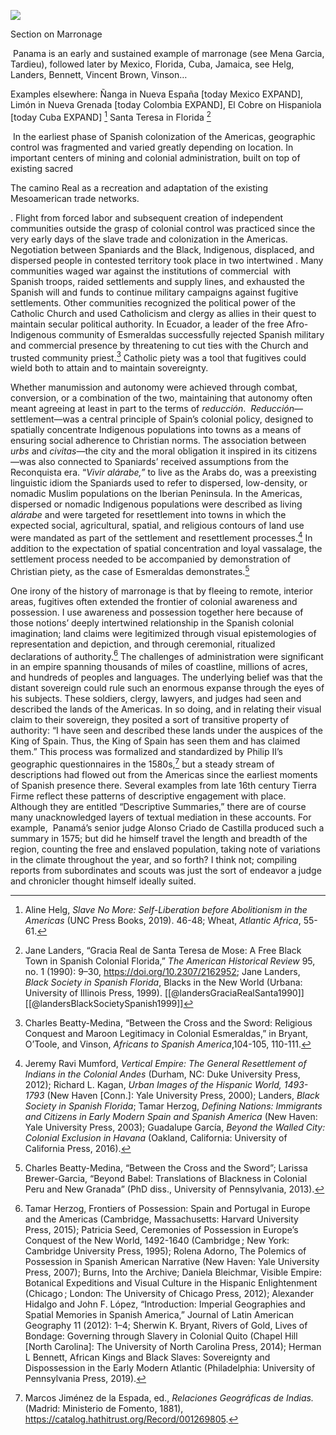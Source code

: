 <a href="https://juncture-digital.org"><img src="https://juncture-digital.org/images/ve-button.png"></a>

<param ve-config 
       title="Panama"
       author="EmKamm"
       banner="https://raw.githubusercontent.com/emKamm/homepage/main/Panama/1644Jansson.png" 
       layout="vtl">

<!-- Entities discussed throughout the essay are typically defined before the essay text and
     are thus available in all text.  Entity identifiers (QIDs) can be found in either
     Wikipedia or Wikidata (https://www.wikidata.org)> -->
<param ve-entity eid="">

Section on Marronage

 Panama is an early and sustained example of marronage (see Mena Garcia, Tardieu), followed later by Mexico, Florida, Cuba, Jamaica, see Helg, Landers, Bennett, Vincent Brown, Vinson…

Examples elsewhere: Ñanga in Nueva España [today Mexico EXPAND], Limón in Nueva Grenada [today Colombia EXPAND], El Cobre on Hispaniola [today Cuba EXPAND] [^ref2.1] Santa Teresa in Florida [^ref2.2]

 In the earliest phase of Spanish colonization of the Americas, geographic control was fragmented and varied greatly depending on location. In important centers of mining and colonial administration, built on top of existing sacred

The camino Real as a recreation and adaptation of the existing Mesoamerican trade networks.

. Flight from forced labor and subsequent creation of independent communities outside the grasp of colonial control was practiced since the very early days of the slave trade and colonization in the Americas. Negotiation between Spaniards and the Black, Indigenous, displaced, and dispersed people in contested territory took place in two intertwined . Many communities waged war against the institutions of commercial  with Spanish troops, raided settlements and supply lines, and exhausted the Spanish will and funds to continue military campaigns against fugitive settlements. Other communities recognized the political power of the Catholic Church and used Catholicism and clergy as allies in their quest to maintain secular political authority. In Ecuador, a leader of the free Afro-Indigenous community of Esmeraldas successfully rejected Spanish military and commercial presence by threatening to cut ties with the Church and trusted community priest.[^ref2.5] Catholic piety was a tool that fugitives could wield both to attain and to maintain sovereignty.

Whether manumission and autonomy were achieved through combat, conversion, or a combination of the two, maintaining that autonomy often meant agreeing at least in part to the terms of _reducción_.  _Reducción_—settlement—was a central principle of Spain’s colonial policy, designed to spatially concentrate Indigenous populations into towns as a means of ensuring social adherence to Christian norms. The association between _urbs_ and _civitas_—the city and the moral obligation it inspired in its citizens—was also connected to Spaniards’ received assumptions from the Reconquista era. “_Vivir alárabe,”_ to live as the Arabs do, was a preexisting linguistic idiom the Spaniards used to refer to dispersed, low-density, or nomadic Muslim populations on the Iberian Peninsula. In the Americas, dispersed or nomadic Indigenous populations were described as living _alárabe_ and were targeted for resettlement into towns in which the expected social, agricultural, spatial, and religious contours of land use were mandated as part of the settlement and resettlement processes.[^ref2.6] In addition to the expectation of spatial concentration and loyal vassalage, the settlement process needed to be accompanied by demonstration of Christian piety, as the case of Esmeraldas demonstrates.[^ref2.7]

  One irony of the history of marronage is that by fleeing to remote, interior areas, fugitives often extended the frontier of colonial awareness and possession. I use awareness and possession together here because of those notions’ deeply intertwined relationship in the Spanish colonial imagination; land claims were legitimized through visual epistemologies of representation and depiction, and through ceremonial, ritualized declarations of authority.[^ref2.3] The challenges of administration were significant in an empire spanning thousands of miles of coastline, millions of acres, and hundreds of peoples and languages. The underlying belief was that the distant sovereign could rule such an enormous expanse through the eyes of his subjects. These soldiers, clergy, lawyers, and judges had seen and described the lands of the Americas. In so doing, and in relating their visual claim to their sovereign, they posited a sort of transitive property of authority: “I have seen and described these lands under the auspices of the King of Spain. Thus, the King of Spain has seen them and has claimed them.” This process was formalized and standardized by Philip II’s geographic questionnaires in the 1580s,[^ref2.4] but a steady stream of descriptions had flowed out from the Americas since the earliest moments of Spanish presence there. Several examples from late 16th century Tierra Firme reflect these patterns of descriptive engagement with place. Although they are entitled “Descriptive Summaries,” there are of course many unacknowledged layers of textual mediation in these accounts. For example,  Panamá’s senior judge Alonso Criado de Castilla produced such a summary in 1575; but did he himself travel the length and breadth of the region, counting the free and enslaved population, taking note of variations in the climate throughout the year, and so forth? I think not; compiling reports from subordinates and scouts was just the sort of endeavor a judge and chronicler thought himself ideally suited.

 

[^ref2.1]: Aline Helg, _Slave No More: Self-Liberation before Abolitionism in the Americas_ (UNC Press Books, 2019). 46-48; Wheat, _Atlantic Africa_, 55-61.

[^ref2.2]: Jane Landers, “Gracia Real de Santa Teresa de Mose: A Free Black Town in Spanish Colonial Florida,” _The American Historical Review_ 95, no. 1 (1990): 9–30, https://doi.org/10.2307/2162952; Jane Landers, _Black Society in Spanish Florida_, Blacks in the New World (Urbana: University of Illinois Press, 1999). [[@landersGraciaRealSanta1990]] [[@landersBlackSocietySpanish1999]]

[^ref2.3]:  Tamar Herzog, Frontiers of Possession: Spain and Portugal in Europe and the Americas (Cambridge, Massachusetts: Harvard University Press, 2015); Patricia Seed, Ceremonies of Possession in Europe’s Conquest of the New World, 1492-1640 (Cambridge ; New York: Cambridge University Press, 1995); Rolena Adorno, The Polemics of Possession in Spanish American Narrative (New Haven: Yale University Press, 2007); Burns, Into the Archive; Daniela Bleichmar, Visible Empire: Botanical Expeditions and Visual Culture in the Hispanic Enlightenment (Chicago ; London: The University of Chicago Press, 2012); Alexander Hidalgo and John F. López, “Introduction: Imperial Geographies and Spatial Memories in Spanish America,” Journal of Latin American Geography 11 (2012): 1–4; Sherwin K. Bryant, Rivers of Gold, Lives of Bondage: Governing through Slavery in Colonial Quito (Chapel Hill [North Carolina]: The University of North Carolina Press, 2014); Herman L Bennett, African Kings and Black Slaves: Sovereignty and Dispossession in the Early Modern Atlantic (Philadelphia: University of Pennsylvania Press, 2019).

[^ref2.4]: Marcos Jiménez de la Espada, ed., _Relaciones Geográficas de Indias._ (Madrid: Ministerio de Fomento, 1881), https://catalog.hathitrust.org/Record/001269805.



[^ref2.5]: Charles Beatty-Medina, “Between the Cross and the Sword: Religious Conquest and Maroon Legitimacy in Colonial Esmeraldas,” in Bryant, O’Toole, and Vinson, _Africans to Spanish America_,104-105, 110-111.

[^ref2.6]: Jeremy Ravi Mumford, _Vertical Empire: The General Resettlement of Indians in the Colonial Andes_ (Durham, NC: Duke University Press, 2012); Richard L. Kagan, _Urban Images of the Hispanic World, 1493-1793_ (New Haven [Conn.]: Yale University Press, 2000); Landers, _Black Society in Spanish Florida_; Tamar Herzog, _Defining Nations: Immigrants and Citizens in Early Modern Spain and Spanish America_ (New Haven: Yale University Press, 2003); Guadalupe García, _Beyond the Walled City: Colonial Exclusion in Havana_ (Oakland, California: University of California Press, 2016).

[^ref2.7]:  Charles Beatty-Medina, “Between the Cross and the Sword”; Larissa Brewer-Garcia, “Beyond Babel: Translations of Blackness in Colonial Peru and New Granada” (PhD diss., University of Pennsylvania, 2013).
